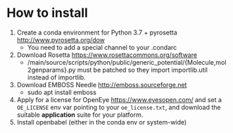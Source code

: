 How to install
==============

1. Create a conda environment for Python 3.7 + pyrosetta <http://www.pyrosetta.org/dow>
    - You need to add a special channel to your .condarc
2. Download Rosetta <https://www.rosettacommons.org/software>
    - <ROSETTAROOT>/main/source/scripts/python/public/generic_potential/{Molecule,mol2genparams}.py must be patched so they import importlib.util instead of importlib.
3. Download EMBOSS Needle <http://emboss.sourceforge.net>
    - sudo apt install emboss
4. Apply for a license for OpenEye <https://www.eyesopen.com/> and set a `OE_LICENSE` env var pointing to your `oe_license.txt`, and download the suitable __application__ suite for your platform.
5. Install openbabel (either in the conda env or system-wide)